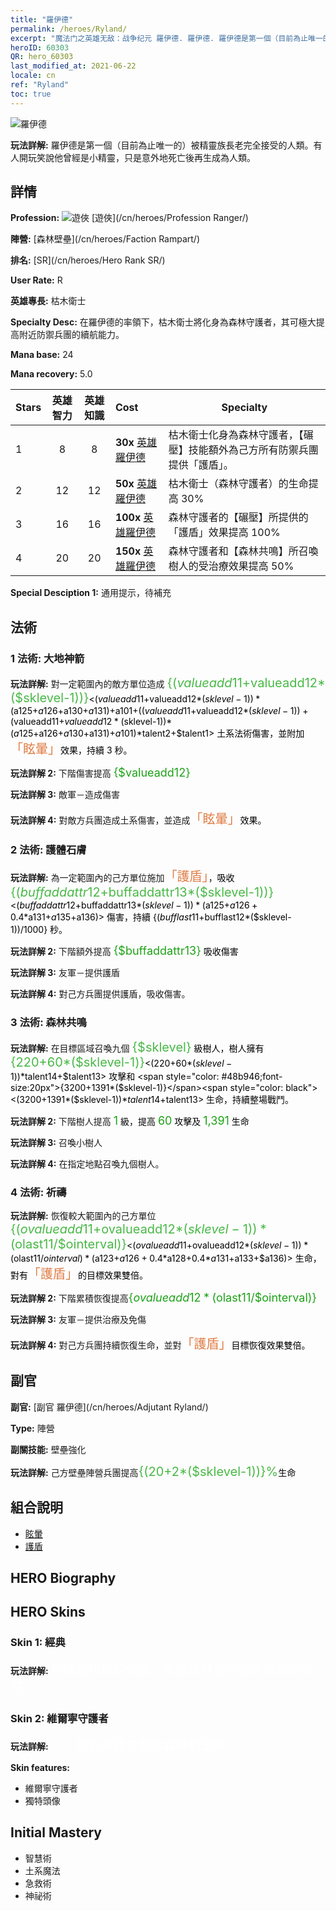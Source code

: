 ```yaml
---
title: "羅伊德"
permalink: /heroes/Ryland/
excerpt: "魔法门之英雄无敌：战争纪元 羅伊德. 羅伊德. 羅伊德是第一個（目前為止唯一的）被精靈族長老完全接受的人類。有人開玩笑說他曾經是小精靈，只是意外地死亡後再生成為人類。"
heroID: 60303
QR: hero_60303
last_modified_at: 2021-06-22
locale: cn
ref: "Ryland"
toc: true
---
```

  ![羅伊德](/images/h/h_Ryland.jpg)

 **玩法詳解:** 羅伊德是第一個（目前為止唯一的）被精靈族長老完全接受的人類。有人開玩笑說他曾經是小精靈，只是意外地死亡後再生成為人類。
## 詳情
 **Profession:** ![遊俠](/images/h/h_prof_3.png)  [遊俠](/cn/heroes/Profession Ranger/)

 **陣營:** [森林壁壘](/cn/heroes/Faction Rampart/)

 **排名:** [SR](/cn/heroes/Hero Rank SR/)

 **User Rate:** R

 **英雄專長:** 枯木衛士

 **Specialty Desc:** 在羅伊德的率領下，枯木衛士將化身為森林守護者，其可極大提高附近防禦兵團的續航能力。

 **Mana base:** 24

 **Mana recovery:** 5.0


  | Stars | 英雄智力 | 英雄知識 | Cost |     Specialty     |
  |---------|:---------------:|:---------------:|:--|--------------------|
  |    1    | 8 | 8 | **30x** [英雄羅伊德](/cn/Items/her_368/) | 枯木衛士化身為森林守護者，【碾壓】技能額外為己方所有防禦兵團提供「護盾」。 |
  |    2    | 12 | 12 | **50x** [英雄羅伊德](/cn/Items/her_368/) | 枯木衛士（森林守護者）的生命提高 30% |
  |    3    | 16 | 16 | **100x** [英雄羅伊德](/cn/Items/her_368/) | 森林守護者的【碾壓】所提供的「護盾」效果提高 100% |
  |    4    | 20 | 20 | **150x** [英雄羅伊德](/cn/Items/her_368/) | 森林守護者和【森林共鳴】所召喚樹人的受治療效果提高 50% |

 **Special Desciption 1:** 通用提示，待補充

## 法術
### 1 法術: 大地神箭
 **玩法詳解:** 對一定範圍內的敵方單位造成 <span style="color: #48b946;font-size:20px">{($valueadd11+$valueadd12*($sklevel-1))}</span><span style="color: black"><($valueadd11+$valueadd12*($sklevel-1))*($a125+$a126+$a130+$a131)+$a101+(($valueadd11+$valueadd12*($sklevel-1))+($valueadd11+$valueadd12*($sklevel-1))*($a125+$a126+$a130+$a131)+$a101)*$talent2+$talent1> 土系法術傷害，並附加<span style="color: #e07c44;font-size:20px">「眩暈」</span><span style="color: black">效果，持續 3 秒。

 **玩法詳解 2:** 下階傷害提高 <span style="color: #1ca216;font-size:18px">{$valueadd12}</span><span style="color: black">

 **玩法詳解 3:** 敵軍－造成傷害

 **玩法詳解 4:** 對敵方兵團造成土系傷害，並造成<span style="color: #e07c44;font-size:20px">「眩暈」</span><span style="color: black">效果。

### 2 法術: 護體石膚
 **玩法詳解:** 為一定範圍內的己方單位施加<span style="color: #e07c44;font-size:20px">「護盾」</span><span style="color: black">，吸收 <span style="color: #48b946;font-size:20px">{($buffaddattr12+$buffaddattr13*($sklevel-1))}</span><span style="color: black"><($buffaddattr12+$buffaddattr13*($sklevel-1))*($a125+$a126+0.4*$a131+$a135+$a136)> 傷害，持續 {($bufflast11+$bufflast12*($sklevel-1))/1000} 秒。

 **玩法詳解 2:** 下階額外提高 <span style="color: #1ca216;font-size:18px">{$buffaddattr13}</span><span style="color: black"> 吸收傷害

 **玩法詳解 3:** 友軍－提供護盾

 **玩法詳解 4:** 對己方兵團提供護盾，吸收傷害。

### 3 法術: 森林共鳴
 **玩法詳解:** 在目標區域召喚九個 <span style="color: #48b946;font-size:20px">{$sklevel}</span><span style="color: black"> 級樹人，樹人擁有 <span style="color: #48b946;font-size:20px">{220+60*($sklevel-1)}</span><span style="color: black"><(220+60*($sklevel-1))*$talent14+$talent13> 攻擊和 <span style="color: #48b946;font-size:20px">{3200+1391*($sklevel-1)}</span><span style="color: black"><(3200+1391*($sklevel-1))*$talent14+$talent13> 生命，持續整場戰鬥。

 **玩法詳解 2:** 下階樹人提高 <span style="color: #1ca216;font-size:18px">1</span><span style="color: black"> 級，提高 <span style="color: #1ca216;font-size:18px">60</span><span style="color: black"> 攻擊及 <span style="color: #1ca216;font-size:18px">1,391</span><span style="color: black"> 生命

 **玩法詳解 3:** 召喚小樹人

 **玩法詳解 4:** 在指定地點召喚九個樹人。

### 4 法術: 祈禱
 **玩法詳解:** 恢復較大範圍內的己方單位 <span style="color: #48b946;font-size:20px">{($ovalueadd11+$ovalueadd12*($sklevel-1))*($olast11/$ointerval)}</span><span style="color: black"><($ovalueadd11+$ovalueadd12*($sklevel-1))*($olast11/$ointerval)*($a123+$a126+0.4*$a128+0.4*$a131+$a133+$a136)> 生命，對有<span style="color: #e07c44;font-size:20px">「護盾」</span><span style="color: black">的目標效果雙倍。

 **玩法詳解 2:** 下階累積恢復提高<span style="color: #1ca216;font-size:18px">{$ovalueadd12*($olast11/$ointerval)}</span><span style="color: black">

 **玩法詳解 3:** 友軍－提供治療及免傷

 **玩法詳解 4:** 對己方兵團持續恢復生命，並對<span style="color: #e07c44;font-size:20px">「護盾」</span><span style="color: black">目標恢復效果雙倍。


## 副官

 **副官:**  [副官 羅伊德](/cn/heroes/Adjutant Ryland/) 

 **Type:**  陣營 

 **副關技能:**  壁壘強化 

 **玩法詳解:** 己方壁壘陣營兵團提高<span style="color: #48b946;font-size:20px">{(20+2*($sklevel-1))}%</span><span style="color: black">生命

## 組合說明

* [眩暈](/cn/combination/眩暈/) 
* [護盾](/cn/combination/護盾/) 

## HERO Biography

## HERO Skins
### Skin 1: **經典**

 **玩法詳解:** <span style="color: #ffffff;font-size:20px">你聽這無聲的低語，那是森林在向我訴說它的憤怒。</span>


### Skin 2: **維爾寧守護者**

 **玩法詳解:** <span style="color: #ffffff;font-size:20px">　　我的命運並非大森林的選擇。</span>

 **Skin features:** 

   - 維爾寧守護者
   - 獨特頭像


## Initial Mastery
   - 智慧術
   - 土系魔法
   - 急救術
   - 神祕術
